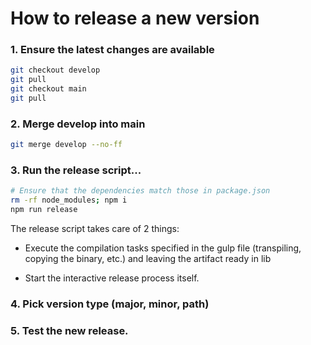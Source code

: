 # How to release a new version

### 1. Ensure the latest changes are available

```bash
git checkout develop
git pull
git checkout main
git pull
```

### 2. Merge develop into main

```bash
git merge develop --no-ff
```

### 3. Run the release script...

```bash
# Ensure that the dependencies match those in package.json
rm -rf node_modules; npm i
npm run release
```

The release script takes care of 2 things:

- Execute the compilation tasks specified in the gulp file (transpiling, copying the binary, etc.) and leaving the artifact ready in lib

- Start the interactive release process itself.

### 4. Pick version type (major, minor, path)

### 5. Test the new release.

